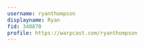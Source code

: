 ```yaml
---
username: ryanthompson
displayname: Ryan
fid: 340870
profile: https://warpcast.com/ryanthompson
---
```

